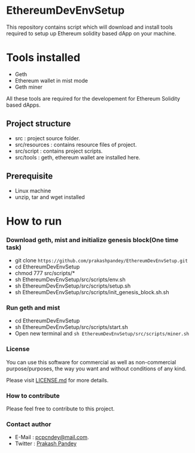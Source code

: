 # EthereumDevEnvSetup
This repository contains script which will download and install tools required to setup up Ethereum solidity based dApp on your machine.


# Tools installed
- Geth
- Ethereum wallet in mist mode
- Geth miner

All these tools are required for the developement for Ethereum Solidity based dApps.

## Project structure
- src : project source folder.
- src/resources : contains resource files of project.
- src/script : contains project scripts.
- src/tools : geth, ethereum wallet are installed here.

## Prerequisite
- Linux machine
- unzip, tar and wget installed

# How to run

### Download geth, mist and initialize genesis block(One time task)
- git clone `https://github.com/prakashpandey/EthereumDevEnvSetup.git`
- cd EthereumDevEnvSetup
- chmod 777 src/scripts/*
- sh EthereumDevEnvSetup/src/scripts/env.sh
- sh EthereumDevEnvSetup/src/scripts/setup.sh
- sh EthereumDevEnvSetup/src/scripts/init_genesis_block.sh.sh

### Run geth and mist
- cd EthereumDevEnvSetup
- sh EthereumDevEnvSetup/src/scripts/start.sh
- Open new terminal and `sh EthereumDevEnvSetup/src/scripts/miner.sh`

### License
You can use this software for commercial as well as non-commercial purpose/purposes, the way you want and without conditions of any kind.

Please visit [LICENSE.md](LICENSE.md) for more details.

### How to contribute
Please feel free to contribute to this project.

### Contact author
- E-Mail : pcpcndey@mail.com.
- Twitter : [Prakash Pandey](twitter.com/pandaypc)
